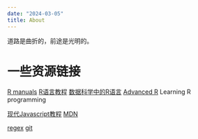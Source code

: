 ```yaml
---
date: "2024-03-05"
title: About
---
```



道路是曲折的，前途是光明的。

# 一些资源链接


[R manuals](https://rstudio.github.io/r-manuals/)
[R语言教程](https://www.math.pku.edu.cn/teachers/lidf/)
[数据科学中的R语言](https://bookdown.org/wangminjie/R4DS/)
[Advanced R](https://adv-r.hadley.nz/)
Learning R programming
  
[现代Javascript教程](https://zh.javascript.info/)
[MDN](https://developer.mozilla.org/zh-CN/)
  
[regex](https://deerchao.cn/tutorials/regex/regex.htm)
[git](https://git-scm.com/book/zh/v2)

